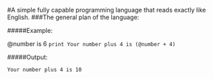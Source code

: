 #A simple fully capable programming language that reads exactly like English.
###The general plan of the language:

#####Example:

@number is 6
`print Your number plus 4 is (@number + 4)`

#####Output:

`Your number plus 4 is 10`
